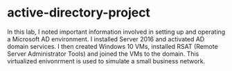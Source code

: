 # active-directory-project

In this lab, I noted important information involved in setting up and operating a Microsoft AD environment. I installed Server 2016 and activated AD domain services. I then created Windows 10 VMs, installed RSAT (Remote Server Administrator Tools) and joined the VMs to the domain. This virtualized enivonrment is used to simulate a small business network.
